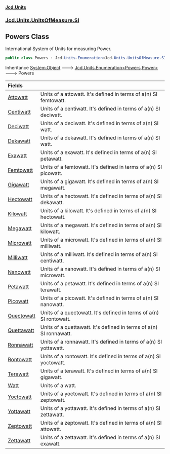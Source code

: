 #### [Jcd.Units](index.md 'index')
### [Jcd.Units.UnitsOfMeasure.SI](Jcd.Units.UnitsOfMeasure.SI.md 'Jcd.Units.UnitsOfMeasure.SI')

## Powers Class

International System of Units for measuring Power.

```csharp
public class Powers : Jcd.Units.Enumeration<Jcd.Units.UnitsOfMeasure.SI.Powers, Jcd.Units.UnitTypes.Power>
```

Inheritance [System.Object](https://docs.microsoft.com/en-us/dotnet/api/System.Object 'System.Object') &#129106; [Jcd.Units.Enumeration&lt;](Jcd.Units.Enumeration_TEnumeration,T_.md 'Jcd.Units.Enumeration<TEnumeration,T>')[Powers](Jcd.Units.UnitsOfMeasure.SI.Powers.md 'Jcd.Units.UnitsOfMeasure.SI.Powers')[,](Jcd.Units.Enumeration_TEnumeration,T_.md 'Jcd.Units.Enumeration<TEnumeration,T>')[Power](Jcd.Units.UnitTypes.Power.md 'Jcd.Units.UnitTypes.Power')[&gt;](Jcd.Units.Enumeration_TEnumeration,T_.md 'Jcd.Units.Enumeration<TEnumeration,T>') &#129106; Powers

| Fields | |
| :--- | :--- |
| [Attowatt](Jcd.Units.UnitsOfMeasure.SI.Powers.Attowatt.md 'Jcd.Units.UnitsOfMeasure.SI.Powers.Attowatt') | Units of a attowatt. It's defined in terms of a(n) SI femtowatt. |
| [Centiwatt](Jcd.Units.UnitsOfMeasure.SI.Powers.Centiwatt.md 'Jcd.Units.UnitsOfMeasure.SI.Powers.Centiwatt') | Units of a centiwatt. It's defined in terms of a(n) SI deciwatt. |
| [Deciwatt](Jcd.Units.UnitsOfMeasure.SI.Powers.Deciwatt.md 'Jcd.Units.UnitsOfMeasure.SI.Powers.Deciwatt') | Units of a deciwatt. It's defined in terms of a(n) SI watt. |
| [Dekawatt](Jcd.Units.UnitsOfMeasure.SI.Powers.Dekawatt.md 'Jcd.Units.UnitsOfMeasure.SI.Powers.Dekawatt') | Units of a dekawatt. It's defined in terms of a(n) SI watt. |
| [Exawatt](Jcd.Units.UnitsOfMeasure.SI.Powers.Exawatt.md 'Jcd.Units.UnitsOfMeasure.SI.Powers.Exawatt') | Units of a exawatt. It's defined in terms of a(n) SI petawatt. |
| [Femtowatt](Jcd.Units.UnitsOfMeasure.SI.Powers.Femtowatt.md 'Jcd.Units.UnitsOfMeasure.SI.Powers.Femtowatt') | Units of a femtowatt. It's defined in terms of a(n) SI picowatt. |
| [Gigawatt](Jcd.Units.UnitsOfMeasure.SI.Powers.Gigawatt.md 'Jcd.Units.UnitsOfMeasure.SI.Powers.Gigawatt') | Units of a gigawatt. It's defined in terms of a(n) SI megawatt. |
| [Hectowatt](Jcd.Units.UnitsOfMeasure.SI.Powers.Hectowatt.md 'Jcd.Units.UnitsOfMeasure.SI.Powers.Hectowatt') | Units of a hectowatt. It's defined in terms of a(n) SI dekawatt. |
| [Kilowatt](Jcd.Units.UnitsOfMeasure.SI.Powers.Kilowatt.md 'Jcd.Units.UnitsOfMeasure.SI.Powers.Kilowatt') | Units of a kilowatt. It's defined in terms of a(n) SI hectowatt. |
| [Megawatt](Jcd.Units.UnitsOfMeasure.SI.Powers.Megawatt.md 'Jcd.Units.UnitsOfMeasure.SI.Powers.Megawatt') | Units of a megawatt. It's defined in terms of a(n) SI kilowatt. |
| [Microwatt](Jcd.Units.UnitsOfMeasure.SI.Powers.Microwatt.md 'Jcd.Units.UnitsOfMeasure.SI.Powers.Microwatt') | Units of a microwatt. It's defined in terms of a(n) SI milliwatt. |
| [Milliwatt](Jcd.Units.UnitsOfMeasure.SI.Powers.Milliwatt.md 'Jcd.Units.UnitsOfMeasure.SI.Powers.Milliwatt') | Units of a milliwatt. It's defined in terms of a(n) SI centiwatt. |
| [Nanowatt](Jcd.Units.UnitsOfMeasure.SI.Powers.Nanowatt.md 'Jcd.Units.UnitsOfMeasure.SI.Powers.Nanowatt') | Units of a nanowatt. It's defined in terms of a(n) SI microwatt. |
| [Petawatt](Jcd.Units.UnitsOfMeasure.SI.Powers.Petawatt.md 'Jcd.Units.UnitsOfMeasure.SI.Powers.Petawatt') | Units of a petawatt. It's defined in terms of a(n) SI terawatt. |
| [Picowatt](Jcd.Units.UnitsOfMeasure.SI.Powers.Picowatt.md 'Jcd.Units.UnitsOfMeasure.SI.Powers.Picowatt') | Units of a picowatt. It's defined in terms of a(n) SI nanowatt. |
| [Quectowatt](Jcd.Units.UnitsOfMeasure.SI.Powers.Quectowatt.md 'Jcd.Units.UnitsOfMeasure.SI.Powers.Quectowatt') | Units of a quectowatt. It's defined in terms of a(n) SI rontowatt. |
| [Quettawatt](Jcd.Units.UnitsOfMeasure.SI.Powers.Quettawatt.md 'Jcd.Units.UnitsOfMeasure.SI.Powers.Quettawatt') | Units of a quettawatt. It's defined in terms of a(n) SI ronnawatt. |
| [Ronnawatt](Jcd.Units.UnitsOfMeasure.SI.Powers.Ronnawatt.md 'Jcd.Units.UnitsOfMeasure.SI.Powers.Ronnawatt') | Units of a ronnawatt. It's defined in terms of a(n) SI yottawatt. |
| [Rontowatt](Jcd.Units.UnitsOfMeasure.SI.Powers.Rontowatt.md 'Jcd.Units.UnitsOfMeasure.SI.Powers.Rontowatt') | Units of a rontowatt. It's defined in terms of a(n) SI yoctowatt. |
| [Terawatt](Jcd.Units.UnitsOfMeasure.SI.Powers.Terawatt.md 'Jcd.Units.UnitsOfMeasure.SI.Powers.Terawatt') | Units of a terawatt. It's defined in terms of a(n) SI gigawatt. |
| [Watt](Jcd.Units.UnitsOfMeasure.SI.Powers.Watt.md 'Jcd.Units.UnitsOfMeasure.SI.Powers.Watt') | Units of a watt. |
| [Yoctowatt](Jcd.Units.UnitsOfMeasure.SI.Powers.Yoctowatt.md 'Jcd.Units.UnitsOfMeasure.SI.Powers.Yoctowatt') | Units of a yoctowatt. It's defined in terms of a(n) SI zeptowatt. |
| [Yottawatt](Jcd.Units.UnitsOfMeasure.SI.Powers.Yottawatt.md 'Jcd.Units.UnitsOfMeasure.SI.Powers.Yottawatt') | Units of a yottawatt. It's defined in terms of a(n) SI zettawatt. |
| [Zeptowatt](Jcd.Units.UnitsOfMeasure.SI.Powers.Zeptowatt.md 'Jcd.Units.UnitsOfMeasure.SI.Powers.Zeptowatt') | Units of a zeptowatt. It's defined in terms of a(n) SI attowatt. |
| [Zettawatt](Jcd.Units.UnitsOfMeasure.SI.Powers.Zettawatt.md 'Jcd.Units.UnitsOfMeasure.SI.Powers.Zettawatt') | Units of a zettawatt. It's defined in terms of a(n) SI exawatt. |
